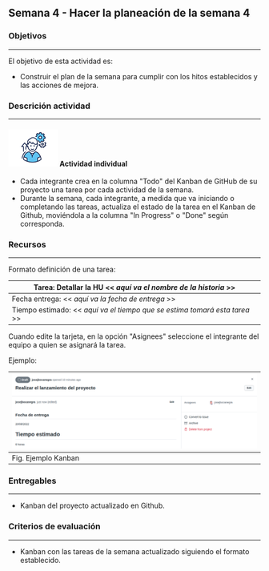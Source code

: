 ## Semana 4 - Hacer la planeación de la semana 4

### Objetivos

---

El objetivo de esta actividad es:

- Construir el plan de la semana para cumplir con los hitos establecidos y las acciones de mejora.

### Descrición actividad

---

#### ![](./../../assets/images/individuo.png) Actividad individual

- Cada integrante crea en la columna "Todo" del Kanban de GitHub de su proyecto una tarea por cada actividad de la semana.
- Durante la semana, cada integrante, a medida que va iniciando o completando las tareas, actualiza el estado de la tarea en el Kanban de Github, moviéndola a la columna "In Progress" o "Done" según corresponda.

### Recursos

---

Formato definición de una tarea:

| Tarea: Detallar la HU << _aquí va el nombre de la historia_ >>             |
| -------------------------------------------------------------------------- |
| Fecha entrega: << _aquí va la fecha de entrega_ >>                         |
| Tiempo estimado: << _aquí va el tiempo que se estima tomará esta tarea_ >> |

Cuando edite la tarjeta, en la opción "Asignees" seleccione el integrante del equipo a quien se asignará la tarea.



Ejemplo:

| ![](./../../assets/images/kanbanTODO.png) |
| ----------------------------------------- |
| Fig. Ejemplo Kanban                       |

### Entregables

---

- Kanban del proyecto actualizado en Github.

### Criterios de evaluación

---

- Kanban con las tareas de la semana actualizado siguiendo el formato establecido.
